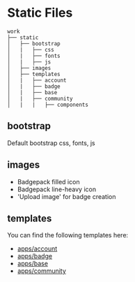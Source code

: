 # Static Files
    work
    ├── static      
    │   ├── bootstrap       
    │   |   ├── css         
    │   |   ├── fonts       
    │   |   ├── js          
    │   ├── images      
    │   ├── templates   
    │   |   ├── account     
    │   |   ├── badge       
    │   |   ├── base        
    │   |   ├── community   
    │   |   |   ├── components

## bootstrap
Default bootstrap css, fonts, js

## images
* Badgepack filled icon
* Badgepack line-heavy icon
* 'Upload image' for badge creation

## templates
You can find the following templates here:

* [apps/account](/project/apps/account.md##templates)
* [apps/badge](/project/apps/badge.md##templates)
* [apps/base](/project/apps/base.md##templates)
* [apps/community](/project/apps/community.md:##templates)
